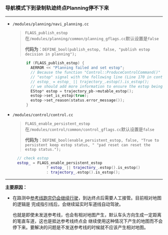 ### 导航模式下到录制轨迹终点Planning停不下来

***

* `/modules/planning/navi_planning.cc`

  >`FLAGS_publish_estop`在`/modules/planning/common/planning_gflags.cc`默认设置是`false`
  >
  >**代码为**：`DEFINE_bool(publish_estop, false, "publish estop decision in planning");`


  ```c++
        if (FLAGS_publish_estop) {
          AERROR << "Planning failed and set estop";
          // Because the function "Control::ProduceControlCommand()" checks the
          // "estop" signal with the following line (Line 170 in control.cc):
          // estop_ = estop_ || trajectory_.estop().is_estop();
          // we should add more information to ensure the estop being triggered.
          EStop* estop = trajectory_pb->mutable_estop();
          estop->set_is_estop(true);
          estop->set_reason(status.error_message());
        }
  ```

* `/modules/control/control.cc`

  >`FLAGS_enable_persistent_estop`在`/modules/control/common/control_gflags.cc`默认设置是`false`
  >
  >**代码为**：`DEFINE_bool(enable_persistent_estop, false, "True to persistent keep estop status, " "pad reset can reset the estop status.");`


  ```c++
    // check estop
    estop_ = FLAGS_enable_persistent_estop
                 ? estop_ || trajectory_.estop().is_estop()
                 : trajectory_.estop().is_estop();
  ```

***

**主要原因：**

* 在路测中[参考线跑完仍会继续行驶](https://github.com/ApolloAuto/apollo/issues/5805)，到达终点后需要人工接管。目前相对地图的逻辑是 完成指引线后，会继续延实时车道线自动驾驶。

  也就是即使未发送参考线，也会有相对地图产生，默认车头方向生成一定距离的笔直车道，这也是抵达参考线终点会
  继续使用这种情况下产生的地图而不会停下来。要解决的问题是不发送参考线的时候就不应该产生相对地图。

